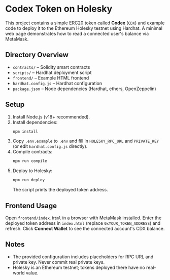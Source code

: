 # Codex Token on Holesky

This project contains a simple ERC20 token called **Codex** (`CDX`) and example code to deploy it to the Ethereum Holesky testnet using Hardhat. A minimal web page demonstrates how to read a connected user's balance via MetaMask.

## Directory Overview

- `contracts/` – Solidity smart contracts
- `scripts/` – Hardhat deployment script
- `frontend/` – Example HTML frontend
- `hardhat.config.js` – Hardhat configuration
- `package.json` – Node dependencies (Hardhat, ethers, OpenZeppelin)

## Setup

1. Install Node.js (v18+ recommended).
2. Install dependencies:
   ```bash
   npm install
   ```
3. Copy `.env.example` to `.env` and fill in `HOLESKY_RPC_URL` and `PRIVATE_KEY` (or edit `hardhat.config.js` directly).
4. Compile contracts:
   ```bash
   npm run compile
   ```
5. Deploy to Holesky:
   ```bash
   npm run deploy
   ```
   The script prints the deployed token address.

## Frontend Usage

Open `frontend/index.html` in a browser with MetaMask installed. Enter the deployed token address in `index.html` (replace `0xYOUR_TOKEN_ADDRESS`) and refresh. Click **Connect Wallet** to see the connected account's CDX balance.

## Notes

- The provided configuration includes placeholders for RPC URL and private key. Never commit real private keys.
- Holesky is an Ethereum testnet; tokens deployed there have no real-world value.

